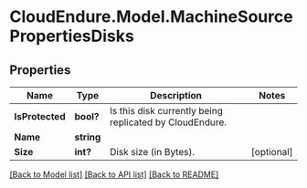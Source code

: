 # CloudEndure.Model.MachineSourcePropertiesDisks
## Properties

Name | Type | Description | Notes
------------ | ------------- | ------------- | -------------
**IsProtected** | **bool?** | Is this disk currently being replicated by CloudEndure. | 
**Name** | **string** |  | 
**Size** | **int?** | Disk size (in Bytes). | [optional] 

[[Back to Model list]](../README.md#documentation-for-models) [[Back to API list]](../README.md#documentation-for-api-endpoints) [[Back to README]](../README.md)

